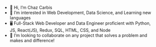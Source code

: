 - 👋 Hi, I’m Chaz Carbis
- 👀 I’m interested in Web Development, Data Science, and Learning new languages 
- 🖥️ Full-Stack Web Developer and Data Engineer proficient with Python, JS, React(JS), Redux, SQL, HTML, CSS, and Node
- 💞️ I’m looking to collaborate on any project that solves a problem and makes and difference!


